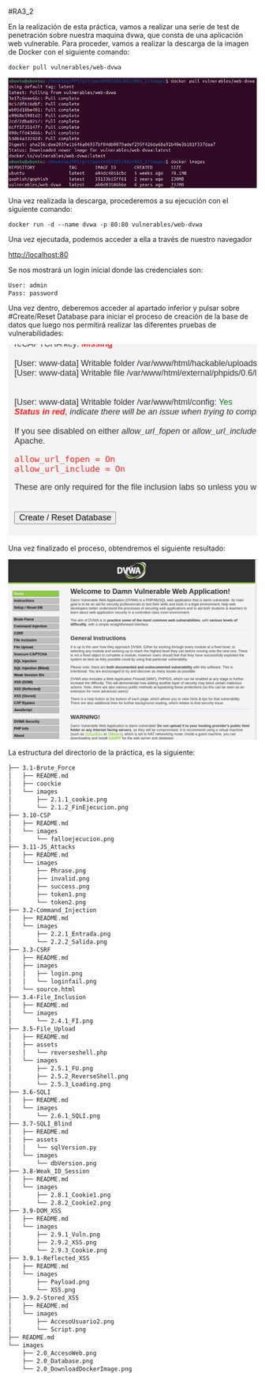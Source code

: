 #RA3_2

En la realización de esta práctica, vamos a realizar una serie de test de penetración sobre nuestra maquina dvwa, que consta de una aplicación web vulnerable. Para proceder, vamos a realizar la descarga de la imagen de Docker con el siguiente comando:

    docker pull vulnerables/web-dvwa

![ImageDownload](./images/2.0_DownloadDockerImage.png)

Una vez realizada la descarga, procederemos a su ejecución con el siguiente comando:

    docker run -d --name dvwa -p 80:80 vulnerables/web-dvwa

Una vez ejecutada, podemos acceder a ella a través de nuestro navegador 

[http://localhost:80](http://localhost:80)

Se nos mostrará un login inicial donde las credenciales son:

    User: admin
    Pass: password

Una vez dentro, deberemos acceder al apartado inferior y pulsar sobre #Create/Reset Database para iniciar el proceso de creación de la base de datos que luego nos permitirá realizar las diferentes pruebas de vulnerabilidades:

![Reset DB](./images/2.0_Database.png)

Una vez finalizado el proceso, obtendremos el siguiente resultado:

![Acceso Web](./images/2.0_AccesoWeb.png) 

La estructura del directorio de la práctica, es la siguiente:

```
├── 3.1-Brute_Force
│   ├── README.md
│   ├── coockie
│   └── images
│       ├── 2.1.1_cookie.png
│       └── 2.1.2_FinEjecucion.png
├── 3.10-CSP
│   ├── README.md
│   └── images
│       └── falloejecucion.png
├── 3.11-JS_Attacks
│   ├── README.md
│   └── images
│       ├── Phrase.png
│       ├── invalid.png
│       ├── success.png
│       ├── token1.png
│       └── token2.png
├── 3.2-Command_Injection
│   ├── README.md
│   └── images
│       ├── 2.2.1_Entrada.png
│       └── 2.2.2_Salida.png
├── 3.3-CSRF
│   ├── README.md
│   ├── images
│   │   ├── login.png
│   │   └── loginfail.png
│   └── source.html
├── 3.4-File_Inclusion
│   ├── README.md
│   └── images
│       └── 2.4.1_FI.png
├── 3.5-File_Upload
│   ├── README.md
│   ├── assets
│   │   └── reverseshell.php
│   └── images
│       ├── 2.5.1_FU.png
│       ├── 2.5.2_ReverseShell.png
│       └── 2.5.3_Loading.png
├── 3.6-SQLI
│   ├── README.md
│   └── images
│       └── 2.6.1_SQLI.png
├── 3.7-SQLI_Blind
│   ├── README.md
│   ├── assets
│   │   └── sqlVersion.py
│   └── images
│       └── dbVersion.png
├── 3.8-Weak_ID_Session
│   ├── README.md
│   └── images
│       ├── 2.8.1_Cookie1.png
│       └── 2.8.2_Cookie2.png
├── 3.9-DOM_XSS
│   ├── README.md
│   └── images
│       ├── 2.9.1_Vuln.png
│       ├── 2.9.2_XSS.png
│       └── 2.9.3_Cookie.png
├── 3.9.1-Reflected_XSS
│   ├── README.md
│   └── images
│       ├── Payload.png
│       └── XSS.png
├── 3.9.2-Stored_XSS
│   ├── README.md
│   └── images
│       ├── AccesoUsuario2.png
│       └── Script.png
├── README.md
└── images
    ├── 2.0_AccesoWeb.png
    ├── 2.0_Database.png
    └── 2.0_DownloadDockerImage.png

```
